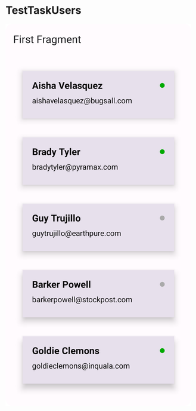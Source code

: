 # TestTaskUsers

![](https://github.com/prdumbledore/TestTaskUsers/blob/master/Screens/screen_1.png)
